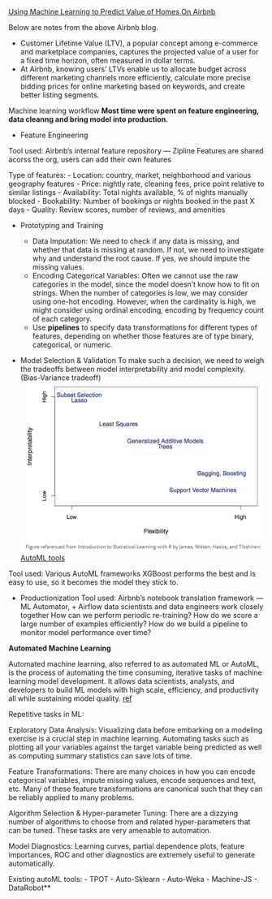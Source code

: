 [Using Machine Learning to Predict Value of Homes On Airbnb](https://medium.com/airbnb-engineering/using-machine-learning-to-predict-value-of-homes-on-airbnb-9272d3d4739d#:~:text=Using%20Machine%20Learning%20to%20Predict%20Value%20of%20Homes,...%207%20Lessons%20Learned%20%26%20Looking%20Ahead.%20)


Below are notes from the above Airbnb blog.

- Customer Lifetime Value (LTV), a popular concept among e-commerce and marketplace companies, captures the projected value of a user for a fixed time horizon, often measured in dollar terms.
- At Airbnb, knowing users’ LTVs enable us to allocate budget across different marketing channels more efficiently, calculate more precise bidding prices for online marketing based on keywords, and create better listing segments.

Machine learning workflow
**Most time were spent on feature engineering, data cleanng and bring model into production.**
- Feature Engineering

Tool used: Airbnb’s internal feature repository — Zipline
Features are shared acorss the org, users can add their own features

Type of features:
    - Location: country, market, neighborhood and various geography features
    - Price: nightly rate, cleaning fees, price point relative to similar listings
    - Availability: Total nights available, % of nights manually blocked
    - Bookability: Number of bookings or nights booked in the past X days
    - Quality: Review scores, number of reviews, and amenities

- Prototyping and Training
    - Data Imputation: We need to check if any data is missing, and whether that data is missing at random. If not, we need to investigate why and understand the root cause. If yes, we should impute the missing values.
    - Encoding Categorical Variables: Often we cannot use the raw categories in the model, since the model doesn’t know how to fit on strings. When the number of categories is low, we may consider using one-hot encoding. However, when the cardinality is high, we might consider using ordinal encoding, encoding by frequency count of each category.
    - Use **pipelines** to specify data transformations for different types of features, depending on whether those features are of type binary, categorical, or numeric. 

- Model Selection & Validation
To make such a decision, we need to weigh the tradeoffs between model interpretability and model complexity. (Bias-Variance tradeoff)
![](2020-09-26-10-57-41.png)
[AutoML tools](https://medium.com/airbnb-engineering/automated-machine-learning-a-paradigm-shift-that-accelerates-data-scientist-productivity-airbnb-f1f8a10d61f8)

Tool used: Various AutoML frameworks
XGBoost performs the best and is easy to use, so it becomes the model they stick to.

- Productionization
Tool used: Airbnb’s notebook translation framework — ML Automator, + Airflow
data scientists and data engineers work closely together
How can we perform periodic re-training? 
How do we score a large number of examples efficiently? 
How do we build a pipeline to monitor model performance over time?


**Automated Machine Learning**

Automated machine learning, also referred to as automated ML or AutoML, is the process of automating the time consuming, iterative tasks of machine learning model development. It allows data scientists, analysts, and developers to build ML models with high scale, efficiency, and productivity all while sustaining model quality. [ref](https://docs.microsoft.com/en-us/azure/machine-learning/concept-automated-ml)

Repetitive tasks in ML:

Exploratory Data Analysis: Visualizing data before embarking on a modeling exercise is a crucial step in machine learning. Automating tasks such as plotting all your variables against the target variable being predicted as well as computing summary statistics can save lots of time.

Feature Transformations: There are many choices in how you can encode categorical variables, impute missing values, encode sequences and text, etc. Many of these feature transformations are canonical such that they can be reliably applied to many problems.

Algorithm Selection & Hyper-parameter Tuning: There are a dizzying number of algorithms to choose from and related hyper-parameters that can be tuned. These tasks are very amenable to automation.

Model Diagnostics: Learning curves, partial dependence plots, feature importances, ROC and other diagnostics are extremely useful to generate automatically.

Existing autoML tools:
    - TPOT
    - Auto-Sklearn
    - Auto-Weka
    - Machine-JS
    - DataRobot**
